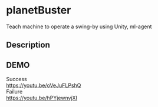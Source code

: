 # planetBuster
Teach machine to operate a swing-by using Unity, ml-agent
## Description

## DEMO
Success  
https://youtu.be/oVeJuFLPshQ  
Failure  
https://youtu.be/hPYjewnvjXI  
